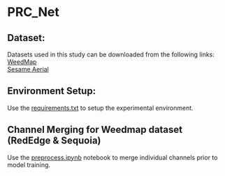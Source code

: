 # PRC_Net

## Dataset:

Datasets used in this study can be downloaded from the following links: \
[WeedMap](https://projects.asl.ethz.ch/datasets/doku.php?id=weedmap:remotesensing2018weedmap) \
[Sesame Aerial](https://data.mendeley.com/datasets/9pgv3ktk33/2)


## Environment Setup:

Use the [requirements.txt](https://github.com/MuhammadIrfan92/PRC_Net/blob/main/requirements.txt) to setup the experimental environment.

## Channel Merging for Weedmap dataset (RedEdge & Sequoia)

Use the [preprocess.ipynb](https://github.com/MuhammadIrfan92/PRC_Net/blob/main/preprocess.ipynb) notebook to merge individual channels prior to model training.